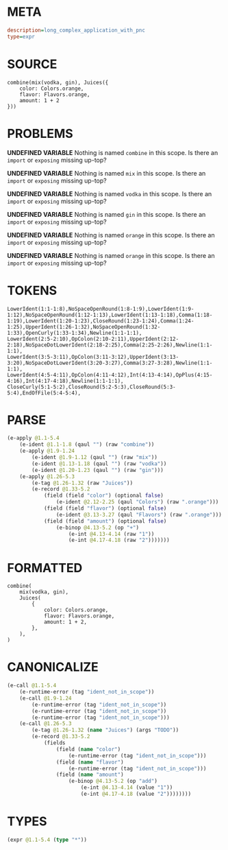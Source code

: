# META
~~~ini
description=long_complex_application_with_pnc
type=expr
~~~
# SOURCE
~~~roc
combine(mix(vodka, gin), Juices({
    color: Colors.orange,
    flavor: Flavors.orange,
    amount: 1 + 2
}))
~~~
# PROBLEMS
**UNDEFINED VARIABLE**
Nothing is named `combine` in this scope.
Is there an `import` or `exposing` missing up-top?

**UNDEFINED VARIABLE**
Nothing is named `mix` in this scope.
Is there an `import` or `exposing` missing up-top?

**UNDEFINED VARIABLE**
Nothing is named `vodka` in this scope.
Is there an `import` or `exposing` missing up-top?

**UNDEFINED VARIABLE**
Nothing is named `gin` in this scope.
Is there an `import` or `exposing` missing up-top?

**UNDEFINED VARIABLE**
Nothing is named `orange` in this scope.
Is there an `import` or `exposing` missing up-top?

**UNDEFINED VARIABLE**
Nothing is named `orange` in this scope.
Is there an `import` or `exposing` missing up-top?

# TOKENS
~~~zig
LowerIdent(1:1-1:8),NoSpaceOpenRound(1:8-1:9),LowerIdent(1:9-1:12),NoSpaceOpenRound(1:12-1:13),LowerIdent(1:13-1:18),Comma(1:18-1:19),LowerIdent(1:20-1:23),CloseRound(1:23-1:24),Comma(1:24-1:25),UpperIdent(1:26-1:32),NoSpaceOpenRound(1:32-1:33),OpenCurly(1:33-1:34),Newline(1:1-1:1),
LowerIdent(2:5-2:10),OpColon(2:10-2:11),UpperIdent(2:12-2:18),NoSpaceDotLowerIdent(2:18-2:25),Comma(2:25-2:26),Newline(1:1-1:1),
LowerIdent(3:5-3:11),OpColon(3:11-3:12),UpperIdent(3:13-3:20),NoSpaceDotLowerIdent(3:20-3:27),Comma(3:27-3:28),Newline(1:1-1:1),
LowerIdent(4:5-4:11),OpColon(4:11-4:12),Int(4:13-4:14),OpPlus(4:15-4:16),Int(4:17-4:18),Newline(1:1-1:1),
CloseCurly(5:1-5:2),CloseRound(5:2-5:3),CloseRound(5:3-5:4),EndOfFile(5:4-5:4),
~~~
# PARSE
~~~clojure
(e-apply @1.1-5.4
	(e-ident @1.1-1.8 (qaul "") (raw "combine"))
	(e-apply @1.9-1.24
		(e-ident @1.9-1.12 (qaul "") (raw "mix"))
		(e-ident @1.13-1.18 (qaul "") (raw "vodka"))
		(e-ident @1.20-1.23 (qaul "") (raw "gin")))
	(e-apply @1.26-5.3
		(e-tag @1.26-1.32 (raw "Juices"))
		(e-record @1.33-5.2
			(field (field "color") (optional false)
				(e-ident @2.12-2.25 (qaul "Colors") (raw ".orange")))
			(field (field "flavor") (optional false)
				(e-ident @3.13-3.27 (qaul "Flavors") (raw ".orange")))
			(field (field "amount") (optional false)
				(e-binop @4.13-5.2 (op "+")
					(e-int @4.13-4.14 (raw "1"))
					(e-int @4.17-4.18 (raw "2")))))))
~~~
# FORMATTED
~~~roc
combine(
	mix(vodka, gin),
	Juices(
		{
			color: Colors.orange,
			flavor: Flavors.orange,
			amount: 1 + 2,
		},
	),
)
~~~
# CANONICALIZE
~~~clojure
(e-call @1.1-5.4
	(e-runtime-error (tag "ident_not_in_scope"))
	(e-call @1.9-1.24
		(e-runtime-error (tag "ident_not_in_scope"))
		(e-runtime-error (tag "ident_not_in_scope"))
		(e-runtime-error (tag "ident_not_in_scope")))
	(e-call @1.26-5.3
		(e-tag @1.26-1.32 (name "Juices") (args "TODO"))
		(e-record @1.33-5.2
			(fields
				(field (name "color")
					(e-runtime-error (tag "ident_not_in_scope")))
				(field (name "flavor")
					(e-runtime-error (tag "ident_not_in_scope")))
				(field (name "amount")
					(e-binop @4.13-5.2 (op "add")
						(e-int @4.13-4.14 (value "1"))
						(e-int @4.17-4.18 (value "2"))))))))
~~~
# TYPES
~~~clojure
(expr @1.1-5.4 (type "*"))
~~~
